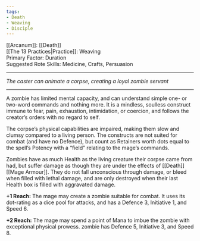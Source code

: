 ```yaml
---
tags:
- Death
- Weaving
- Disciple
---
```


[[Arcanum]]: [[Death]]\
[[The 13 Practices|Practice]]: Weaving\
Primary Factor: Duration\
Suggested Rote Skills: Medicine, Crafts, Persuasion

---

_The caster can animate a corpse, creating a loyal zombie servant_

---

A zombie has limited mental capacity, and can understand simple one- or two-word commands and nothing more. It is a mindless, soulless construct immune to fear, pain, exhaustion, intimidation, or coercion, and follows the creator’s orders with no regard to self.

The corpse’s physical capabilities are impaired, making them slow and clumsy compared to a living person. The constructs are not suited for combat (and have no Defence), but count as Retainers worth dots equal to the spell’s Potency with a “field” relating to the mage’s commands.

Zombies have as much Health as the living creature their corpse came from had, but suffer damage as though they are under the effects of [[Death]] [[Mage Armour]]. They do not fall unconscious through damage, or bleed when filled with lethal damage, and are only destroyed when their last Health box is filled with aggravated damage.

**+1 Reach:** The mage may create a zombie suitable for combat. It uses its dot-rating as a dice pool for attacks, and has a Defence 3, Initiative 1, and Speed 6.

**+2 Reach:** The mage may spend a point of Mana to imbue the zombie with exceptional physical prowess. zombie has Defence 5, Initiative 3, and Speed 8.